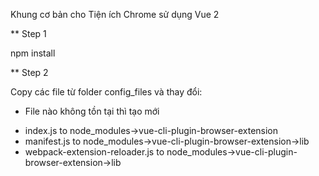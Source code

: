 Khung cơ bản cho Tiện ích Chrome sử dụng Vue 2

\*\* Step 1

npm install

\*\* Step 2

Copy các file từ folder config_files và thay đổi:

-   File nào không tồn tại thì tạo mới

*   index.js to node_modules->vue-cli-plugin-browser-extension
*   manifest.js to node_modules->vue-cli-plugin-browser-extension->lib
*   webpack-extension-reloader.js to node_modules->vue-cli-plugin-browser-extension->lib
